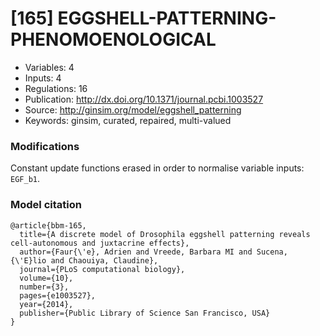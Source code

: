 # \[165\] EGGSHELL-PATTERNING-PHENOMOENOLOGICAL

 - Variables: 4
 - Inputs: 4
 - Regulations: 16
 - Publication: http://dx.doi.org/10.1371/journal.pcbi.1003527
 - Source: http://ginsim.org/model/eggshell_patterning
 - Keywords: ginsim, curated, repaired, multi-valued


### Modifications

Constant update functions erased in order to normalise variable inputs: `EGF_b1`.

### Model citation

```
@article{bbm-165,
  title={A discrete model of Drosophila eggshell patterning reveals cell-autonomous and juxtacrine effects},
  author={Faur{\'e}, Adrien and Vreede, Barbara MI and Sucena, {\'E}lio and Chaouiya, Claudine},
  journal={PLoS computational biology},
  volume={10},
  number={3},
  pages={e1003527},
  year={2014},
  publisher={Public Library of Science San Francisco, USA}
}

```

